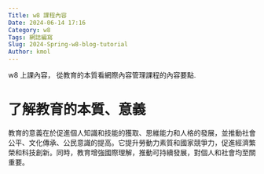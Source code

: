 ```yaml
---
Title: w8 課程內容
Date: 2024-06-14 17:16
Category: w8
Tags: 網誌編寫
Slug: 2024-Spring-w8-blog-tutorial
Author: kmol
---
```


w8 上課內容， 從教育的本質看網際內容管理課程的內容要點.

<!-- PELICAN_END_SUMMARY -->

# 了解教育的本質、意義
教育的意義在於促進個人知識和技能的獲取、思維能力和人格的發展，並推動社會公平、文化傳承、公民意識的提高。它提升勞動力素質和國家競爭力，促進經濟繁榮和科技創新。同時，教育增強國際理解，推動可持續發展，對個人和社會均至關重要。